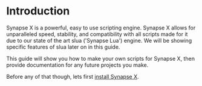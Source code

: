# Introduction
Synapse X is a powerful, easy to use scripting engine. Synapse X allows for unparalleled speed, stability, and compatibility with all scripts made for it due to our state of the art slua ('Synapse Lua') engine. We will be showing specific features of slua later on in this guide.

This guide will show you how to make your own scripts for Synapse X, then provide documentation for any future projects you make.

Before any of that though, lets first [install Synapse X](./install/installation.md).